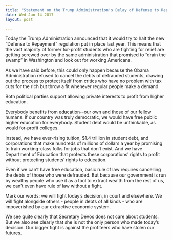 ```yaml
---
title: "Statement on the Trump Administration's Delay of Defense to Repayment"
date: Wed Jun 14 2017
layout: post

---
```


Today the Trump Administration announced that it would try to halt the new “Defense to Repayment” regulation put in place last year. This means that the vast majority of former for-profit students who are fighting for relief are getting screwed over by the same administration that promised to “drain the swamp” in Washington and look out for working Americans. 
 
As we have said before, this could only happen because the Obama Administration refused to cancel the debts of defrauded students, drawing out the process to protect itself from critics who have no problem with tax cuts for the rich but throw a fit whenever regular people make a demand.
 
Both political parties support allowing private interests to profit from higher education.
 
Everybody benefits from education--our own and those of our fellow humans. If our country was truly democratic, we would have free public higher education for everybody. Student debt would be unthinkable, as would for-profit colleges.

Instead, we have ever-rising tuition, $1.4 trillion in student debt, and corporations that make hundreds of millions of dollars a year by promising to train working-class folks for jobs that don’t exist. And we have Department of Education that protects these corporations’ rights to profit without protecting students’ rights to education.
 
Even if we can’t have free education, basic rule of law requires cancelling the debts of those who were defrauded. But because our government is run by wealthy people who use it as a tool to extract wealth from the rest of us, we can’t even have rule of law without a fight.
 
Mark our words: we will fight today’s decision, in court and elsewhere. We will fight alongside others - people in debts of all kinds - who are impoverished by our extractive economic system. 

We see quite clearly that Secretary DeVos does not care about students. But we also see clearly that she is not the only person who made today’s decision. Our bigger fight is against the profiteers who have stolen our futures.